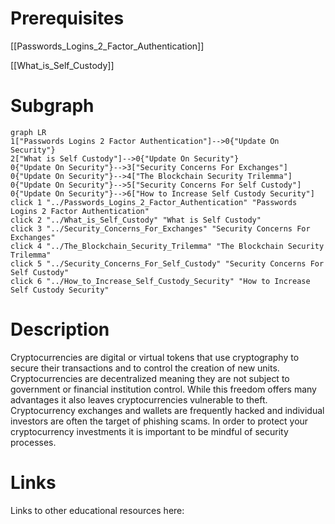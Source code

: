 # Prerequisites
[[Passwords_Logins_2_Factor_Authentication]]


[[What_is_Self_Custody]]

# Subgraph

```mermaid
graph LR
1["Passwords Logins 2 Factor Authentication"]-->0{"Update On Security"}
2["What is Self Custody"]-->0{"Update On Security"}
0{"Update On Security"}-->3["Security Concerns For Exchanges"]
0{"Update On Security"}-->4["The Blockchain Security Trilemma"]
0{"Update On Security"}-->5["Security Concerns For Self Custody"]
0{"Update On Security"}-->6["How to Increase Self Custody Security"]
click 1 "../Passwords_Logins_2_Factor_Authentication" "Passwords Logins 2 Factor Authentication"
click 2 "../What_is_Self_Custody" "What is Self Custody"
click 3 "../Security_Concerns_For_Exchanges" "Security Concerns For Exchanges"
click 4 "../The_Blockchain_Security_Trilemma" "The Blockchain Security Trilemma"
click 5 "../Security_Concerns_For_Self_Custody" "Security Concerns For Self Custody"
click 6 "../How_to_Increase_Self_Custody_Security" "How to Increase Self Custody Security"
```



# Description
  
Cryptocurrencies are digital or virtual tokens that use cryptography to secure their transactions and to control the creation of new units. Cryptocurrencies are decentralized meaning they are not subject to government or financial institution control. While this freedom offers many advantages it also leaves cryptocurrencies vulnerable to theft. Cryptocurrency exchanges and wallets are frequently hacked and individual investors are often the target of phishing scams. In order to protect your cryptocurrency investments it is important to be mindful of security processes. 

# Links
Links to other educational resources here:
